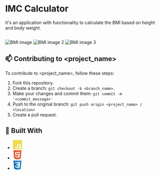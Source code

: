 # IMC Calculator


It's an application with functionality to calculate the BMI based on height and body weight.

##


<img src="https://github.com/user-attachments/assets/a13340a1-b233-4d09-824f-cc3bc091d2b0" alt="BMI image" height="400">
<img src="https://github.com/user-attachments/assets/7ac0eada-e099-4249-8f1b-25985dcce6fc" alt="BMI image 2" height="400">
<img src="https://github.com/user-attachments/assets/fd4d4dc8-4882-41db-9d1d-3b4b45c2d58b" alt="BMI image 3" height="400">


## 📫 Contributing to <project_name>

To contribute to <project_name>, follow these steps:

1. Fork this repository.
2. Create a branch: `git checkout -b <branch_name>`.
3. Make your changes and commit them: `git commit -m '<commit_message>'`
4. Push to the original branch: `git push origin <project_name> / <location>`
5. Create a pull request.

 ## 🧷 Built With

* <img alt="Js" height="30" width="30" src="https://raw.githubusercontent.com/devicons/devicon/master/icons/javascript/javascript-plain.svg">
* <img alt="HTML" height="30" width="30" src="https://raw.githubusercontent.com/devicons/devicon/master/icons/html5/html5-original.svg">
* <img alt="CSS" height="30" width="30" src="https://raw.githubusercontent.com/devicons/devicon/master/icons/css3/css3-original.svg">




